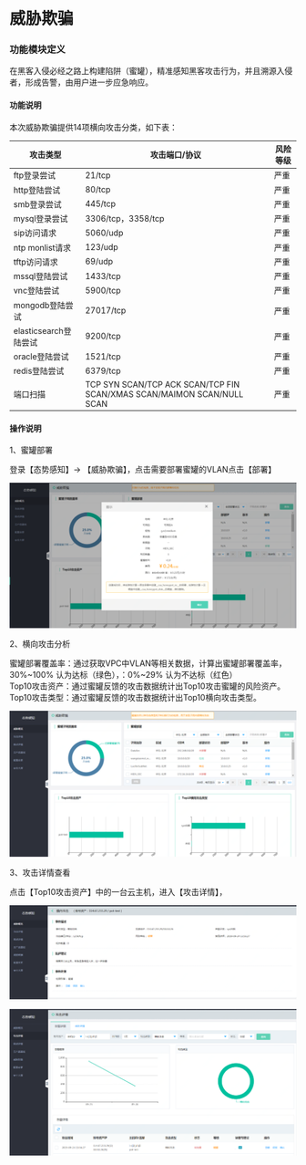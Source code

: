 # 威胁欺骗

### 功能模块定义

在黑客入侵必经之路上构建陷阱（蜜罐），精准感知黑客攻击行为，并且溯源入侵者，形成告警，由用户进一步应急响应。

#### 功能说明

本次威胁欺骗提供14项横向攻击分类，如下表：

|  攻击类型   | 攻击端口/协议  | 风险等级  |
|  ----  | ----  | ----  |
| ftp登录尝试	 | 21/tcp  |  严重 | 
| http登陆尝试 | 80/tcp |  严重 | 
| smb登录尝试  | 445/tcp | 严重 | 
| mysql登录尝试  | 3306/tcp，3358/tcp | 严重 | 
| sip访问请求	 | 5060/udp | 严重 | 
| ntp monlist请求  | 123/udp | 严重 | 
| tftp访问请求  | 69/udp | 严重 | 
| mssql登陆尝试 | 1433/tcp | 严重 | 
| vnc登陆尝试  | 5900/tcp | 严重 | 
| mongodb登陆尝试 | 27017/tcp | 严重 | 
| elasticsearch登陆尝试  | 9200/tcp | 严重 | 
| oracle登陆尝试  | 1521/tcp | 严重 | 
| redis登陆尝试  | 6379/tcp | 严重 | 
| 端口扫描 | TCP SYN SCAN/TCP ACK SCAN/TCP FIN SCAN/XMAS SCAN/MAIMON SCAN/NULL SCAN | 严重 | 

#### 操作说明

1、蜜罐部署   

登录【态势感知】-> 【威胁欺骗】，点击需要部署蜜罐的VLAN点击【部署】

![](../../../../image/Situational-Awareness/honeypot4.png)

2、横向攻击分析   

蜜罐部署覆盖率：通过获取VPC中VLAN等相关数据，计算出蜜罐部署覆盖率，30%~100% 认为达标（绿色），：0%~29% 认为不达标（红色）  
Top10攻击资产：通过蜜罐反馈的攻击数据统计出Top10攻击蜜罐的风险资产。  
Top10攻击类型：通过蜜罐反馈的攻击数据统计出Top10横向攻击类型。  

![](../../../../image/Situational-Awareness/honeypot3.png)

3、攻击详情查看   

点击【Top10攻击资产】中的一台云主机，进入【攻击详情】，

![](../../../../image/Situational-Awareness/honeypot2.png)

![](../../../../image/Situational-Awareness/honeypot1.png)


